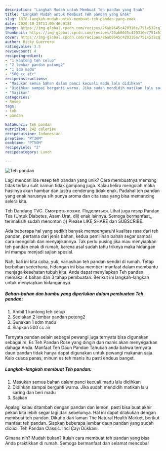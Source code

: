 ```yaml
---
description: "Langkah Mudah untuk Membuat Teh pandan yang Enak"
title: "Langkah Mudah untuk Membuat Teh pandan yang Enak"
slug: 1878-langkah-mudah-untuk-membuat-teh-pandan-yang-enak
date: 2020-10-25T11:09:46.913Z
image: https://img-global.cpcdn.com/recipes/26ab8645c420316e/751x532cq70/teh-pandan-foto-resep-utama.jpg
thumbnail: https://img-global.cpcdn.com/recipes/26ab8645c420316e/751x532cq70/teh-pandan-foto-resep-utama.jpg
cover: https://img-global.cpcdn.com/recipes/26ab8645c420316e/751x532cq70/teh-pandan-foto-resep-utama.jpg
author: Ricky Guerrero
ratingvalue: 3.5
reviewcount: 4
recipeingredient:
- "1 kantong teh celup"
- "2 lembar pandan potong2"
- "1 sdm madu"
- "500 cc air"
recipeinstructions:
- "Masukan semua bahan dalam panci kecuali madu lalu didihkan"
- "Didihkan sampai berganti warna. Jika sudah mendidih matikan lalu saring dan beri madu"
- "Sajikan"
categories:
- Resep
tags:
- teh
- pandan

katakunci: teh pandan 
nutrition: 242 calories
recipecuisine: Indonesian
preptime: "PT36M"
cooktime: "PT50M"
recipeyield: "2"
recipecategory: Lunch

---
```



![Teh pandan](https://img-global.cpcdn.com/recipes/26ab8645c420316e/751x532cq70/teh-pandan-foto-resep-utama.jpg)

Lagi mencari ide resep teh pandan yang unik? Cara membuatnya memang tidak terlalu sulit namun tidak gampang juga. Kalau keliru mengolah maka hasilnya akan hambar dan justru cenderung tidak enak. Padahal teh pandan yang enak harusnya sih punya aroma dan cita rasa yang bisa memancing selera kita.

Teh Dandang TVC. Смотреть позже. Поделиться. Lihat juga resep Pandan Tea (Untuk Diabetes, Asam Urat, dll) enak lainnya. Semoga bermanfaat,, terimaksih sudah menonton :)) Please LIKE,SHARE dan SUBSCRIBE.

Ada beberapa hal yang sedikit banyak mempengaruhi kualitas rasa dari teh pandan, pertama dari jenis bahan, kedua pemilihan bahan segar sampai cara mengolah dan menyajikannya. Tak perlu pusing jika mau menyiapkan teh pandan enak di rumah, karena asal sudah tahu triknya maka hidangan ini mampu menjadi sajian spesial.


Nah, kali ini kita coba, yuk, variasikan teh pandan sendiri di rumah. Tetap berbahan sederhana, hidangan ini bisa memberi manfaat dalam membantu menjaga kesehatan tubuh kita. Anda dapat menyiapkan Teh pandan memakai 4 bahan dan 3 tahap pembuatan. Berikut ini langkah-langkah untuk menyiapkan hidangannya.

<!--inarticleads1-->

##### Bahan-bahan dan bumbu yang diperlukan dalam pembuatan Teh pandan:

1. Ambil 1 kantong teh celup
1. Sediakan 2 lembar pandan potong2
1. Gunakan 1 sdm madu
1. Siapkan 500 cc air


Ternyata pandan selain sebagai pewangi juga ternyata bisa digunakan sebagai m. Es Teh Pandan Rose yang dingin dan manis akan menyegarkan dahaga Anda. Manfaat Teh Daun Pandan Tahukah anda bahwa ternyata daun pandan tidak hanya dapat digunakan untuk pewangi makanan saja. Kalo cuaca panas, minum es teh manis itu pasti endeus banget. 

<!--inarticleads2-->

##### Langkah-langkah membuat Teh pandan:

1. Masukan semua bahan dalam panci kecuali madu lalu didihkan
1. Didihkan sampai berganti warna. Jika sudah mendidih matikan lalu saring dan beri madu
1. Sajikan


Apalagi kalau ditambah dengan pandan dan lemon, pasti bisa buat akhir pekan kita lebih segar lagi dari sebelumya. Hal ini dapat dilakukan dengan membuat teh pandan. Dikutip dari laman The Natural Health Market, berikut manfaat teh pandan. Siapkan beberapa lembar daun pandan yang sudah dicuci. Teh Pandan Classic. İnci Çayı Dükkanı. 

Gimana nih? Mudah bukan? Itulah cara membuat teh pandan yang bisa Anda praktikkan di rumah. Semoga bermanfaat dan selamat mencoba!
